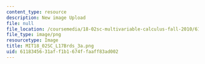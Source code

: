 ```yaml
---
content_type: resource
description: New image Upload
file: null
file_location: /coursemedia/18-02sc-multivariable-calculus-fall-2010/6118345631aff1b1674ffaaff83ad002_MIT18_02SC_L17Brds_3a.png
file_type: image/png
resourcetype: Image
title: MIT18_02SC_L17Brds_3a.png
uid: 61183456-31af-f1b1-674f-faaff83ad002
---
```

